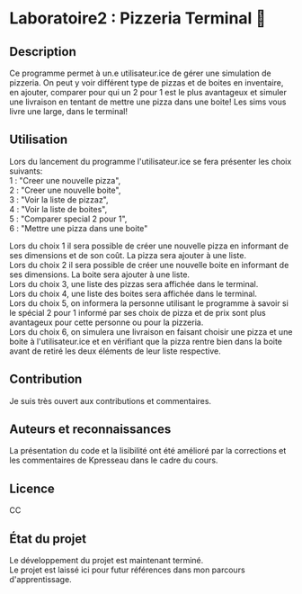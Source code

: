 # Laboratoire2 : Pizzeria Terminal :tram:

[comment]: # (Définir un nom de projet qui explique sommairement ce dernier.)

[comment]: # (Je vais utiliser le code [comment]: #  pour ajouter des commentaires dans mes readme qui fonctionneront sur plusieurs plateforme mettant en forme le markdown)

[comment]: # (Source: https://stackoverflow.com/questions/4823468/comments-in-markdown)

[comment]: # (Utilisateur: Nick Volynkin)

## Description

[comment]: # (Il faut expliquer ce que le projet fait exactement. Il faut décrire le contexte du projet ainsi qu’offrir des ressources externes pour les termes pouvant être moins connus par les visiteurs. Si jamais ce projet est une solution alternative à un autre, il est important de le mentionner dans cette section.)
Ce programme permet à un.e utilisateur.ice de gérer une simulation de pizzeria. On peut y voir différent type de pizzas et de boites en inventaire, en ajouter, comparer pour qui
un 2 pour 1 est le plus avantageux et simuler une livraison en tentant de mettre une pizza dans une boite! Les sims vous livre une large, dans le terminal!


[comment]: # (## Aide visuelle)

[comment]: # (Tout dépendant du type de projet, il peut être fort intéressant d’ajouter des supports visuels en faciliter la compréhension.)


[comment]: # (## Installation)

[comment]: # (Si jamais le projet nécessite l’installation de logiciels ou bibliothèque supplémentaire, il est important de le préciser ici. De plus, il faut prendre en considération que les visiteurs risquent souvent d’être des personnes plus novices. Par conséquent, il est utile de bien décrire chaque étape de l’installation de ce matériel supplémentaire.)


## Utilisation
Lors du lancement du programme l'utilisateur.ice se fera présenter les choix suivants:  
        1 : "Creer une nouvelle pizza",  
        2 : "Creer une nouvelle boite",  
        3 : "Voir la liste de pizzaz",  
        4 : "Voir la liste de boites",  
        5 : "Comparer special 2 pour 1",  
        6 : "Mettre une pizza dans une boite"  

Lors du choix 1 il sera possible de créer une nouvelle pizza en informant de ses dimensions et de son coût. La pizza sera ajouter à une liste.  
Lors du choix 2 il sera possible de créer une nouvelle boite en informant de ses dimensions. La boite sera ajouter à une liste.  
Lors du choix 3, une liste des pizzas sera affichée dans le terminal.  
Lors du choix 4, une liste des boites sera affichée dans le terminal.  
Lors du choix 5, on informera la personne utilisant le programme à savoir si le spécial 2 pour 1 informé par ses choix de pizza et de prix sont plus avantageux
pour cette personne ou pour la pizzeria.  
Lors du choix 6, on simulera une livraison en faisant choisir une pizza et une boite à l'utilisateur.ice et en vérifiant que la pizza rentre bien dans la boite
avant de retiré les deux éléments de leur liste respective.  

[comment]: # (## Support)

[comment]: # (Indiquez ici les endroits où les utilisateurs peuvent avoir accès à de l’aide : adresse de courriel, forum de discussion, etc.)


[comment]: # (## Feuille de route)

[comment]: # (Si jamais le projet est toujours en production, c’est une bonne idée de présenter une feuille de route qui indique les ajouts futurs.)

## Contribution

[comment]: # (Il est important de préciser si vous êtes ouverts à des contributions et les spécifications autour de ces dernières.)
Je suis très ouvert aux contributions et commentaires.

[comment]: # (Il est aussi utile de présenter les prérequis au développement du projet tel que des variables d’environnement à modifier ou l’exécution préalable de routines.)


## Auteurs et reconnaissances
La présentation du code et la lisibilité ont été amélioré par la corrections et les commentaires de Kpresseau dans le cadre du cours.

[comment]: # (Il est important de reconnaître les personnes ayant contribué au projet, ainsi que de remercier les personnes ayant offert du support.)


## Licence
CC


## État du projet
Le développement du projet est maintenant terminé.  
Le projet est laissé ici pour futur références dans mon parcours d'apprentissage.
